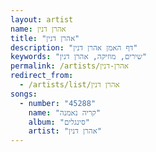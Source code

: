 ```yaml
---
layout: artist
name: אהרן דנין
title: "אהרן דנין"
description: "דף האמן אהרן דנין"
keywords: "שירים, מוזיקה, אהרן דנין"
permalink: /artists/אהרן-דנין
redirect_from:
  - /artists/list/אהרן דנין
songs:
  - number: "45288"
    name: "קריה נאמנה"
    album: "סינגלים"
    artist: "אהרן דנין"
---
```

